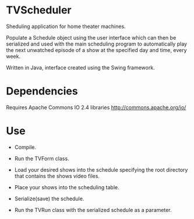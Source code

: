 TVScheduler
===========

Sheduling application for home theater machines.

Populate a Schedule object using the user interface which can then be serialized and used with the main scheduling program to automatically play the next unwatched episode of a show at the specified day and time, every week.

Written in Java, interface created using the Swing framework.

Dependencies
============
Requires Apache Commons IO 2.4 libraries
http://commons.apache.org/io/

Use
===
- Compile.

- Run the TVForm class.

- Load your desired shows into the schedule specifying the root directory that contains the shows video files. 

- Place your shows into the scheduling table.

- Serialize(save) the schedule.

- Run the TVRun class with the serialized schedule as a parameter.
